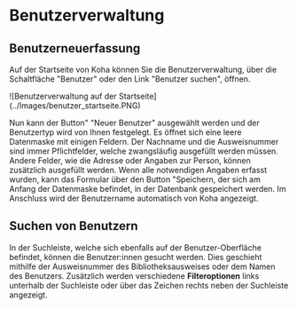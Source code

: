 # Benutzerverwaltung

## Benutzerneuerfassung
Auf der Startseite von Koha können Sie die Benutzerverwaltung, über die Schaltfläche "Benutzer" oder den Link "Benutzer suchen", öffnen.

![Benutzerverwaltung auf der Startseite] (../Images/benutzer_startseite.PNG)

Nun kann der Button" "Neuer Benutzer" ausgewählt werden und der Benutzertyp wird von Ihnen festgelegt. Es öffnet sich eine leere Datenmaske mit einigen Feldern. Der Nachname und die Ausweisnummer sind immer Pflichtfelder, welche zwangsläufig ausgefüllt werden müssen. Andere Felder, wie die Adresse oder Angaben zur Person, können zusätzlich ausgefüllt werden. Wenn alle notwendigen Angaben erfasst wurden, kann das Formular über den Button "Speichern, der sich am Anfang der Datenmaske befindet, in der Datenbank gespeichert werden. Im Anschluss wird der Benutzername automatisch von Koha angezeigt.

## Suchen von Benutzern

In der Suchleiste, welche sich ebenfalls auf der Benutzer-Oberfläche befindet, können die Benutzer:innen gesucht werden. Dies geschieht mithilfe der Ausweisnummer des Bibliotheksausweises oder dem Namen des Benutzers. Zusätzlich werden verschiedene **Filteroptionen** links unterhalb der Suchleiste oder über das Zeichen rechts neben der Suchleiste angezeigt.
